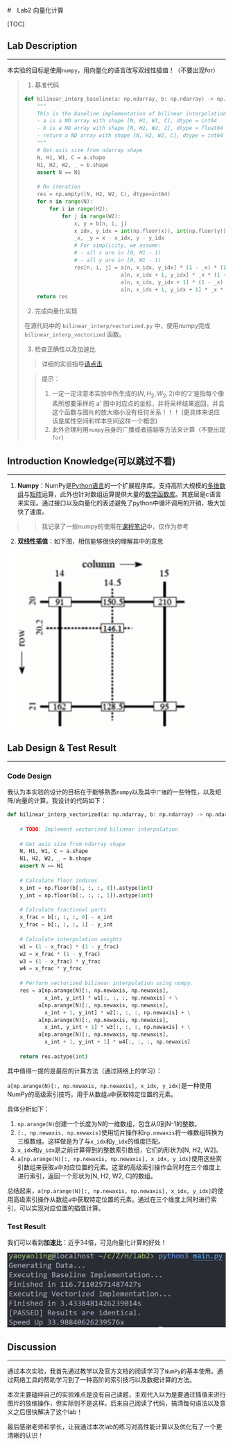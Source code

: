 

#　Lab2 向量化计算

[TOC]

## Lab Description

---

本实验的目标是使用`numpy`，用向量化的语言改写双线性插值！（不要出现for）

> 1. 基准代码
>
> ```python
> def bilinear_interp_baseline(a: np.ndarray, b: np.ndarray) -> np.ndarray:
>     """
>     This is the baseline implementation of bilinear interpolation without vectorization.
>     - a is a ND array with shape [N, H1, W1, C], dtype = int64
>     - b is a ND array with shape [N, H2, W2, 2], dtype = float64
>     - return a ND array with shape [N, H2, W2, C], dtype = int64
>     """
>     # Get axis size from ndarray shape
>     N, H1, W1, C = a.shape
>     N1, H2, W2, _ = b.shape
>     assert N == N1
> 
>     # Do iteration
>     res = np.empty((N, H2, W2, C), dtype=int64)
>     for n in range(N):
>         for i in range(H2):
>             for j in range(W2):
>                 x, y = b[n, i, j]
>                 x_idx, y_idx = int(np.floor(x)), int(np.floor(y))
>                 _x, _y = x - x_idx, y - y_idx
>                 # For simplicity, we assume:
>                 # - all x are in [0, H1 - 1)
>                 # - all y are in [0, W1 - 1)
>                 res[n, i, j] = a[n, x_idx, y_idx] * (1 - _x) * (1 - _y) + \
>                                a[n, x_idx + 1, y_idx] * _x * (1 - _y) + \
>                                a[n, x_idx, y_idx + 1] * (1 - _x) * _y + \
>                                a[n, x_idx + 1, y_idx + 1] * _x * _y
>     return res
> 
> ```
>
> 2. 完成向量化实现
>
> 在源代码中的 `bilinear_interp/vectorized.py` 中，使用numpy完成 `bilinear_interp_vectorized` 函数。
>
> 3. 检查正确性以及加速比
>
> > 详细的实验指导[请点击](https://zjusct.pages.zjusct.io/summer-course-2023/HPC101-Labs-2023/Lab2-Vectors/)
>
> > 提示：
> >
> > 1. 一定一定注意本实验中所生成的$(N,H_2,W_2,2)$中的‘2’是指每个像素所想要采样的 a' 图中对应点的坐标，并将采样结果返回。并且这个函数与图片的放大缩小没有任何关系！！！
> >(更具体来说应该是属性空间和样本空间这样一个概念)
> > 2. 此外合理利用`numpy`自身的广播或者插轴等方法来计算（不要出现`for`)
> >
> > 
>
> 

## Introduction Knowledge(可以跳过不看)

---

1. **Numpy**：NumPy是[Python语言](https://zh.wikipedia.org/wiki/Python)的一个扩展程序库。支持高阶大规模的[多维](https://zh.wikipedia.org/wiki/維度)[数组](https://zh.wikipedia.org/wiki/陣列)与[矩阵](https://zh.wikipedia.org/wiki/矩陣)运算，此外也针对数组运算提供大量的[数学](https://zh.wikipedia.org/wiki/數學)[函数](https://zh.wikipedia.org/wiki/函數)[库](https://zh.wikipedia.org/wiki/函式庫)。其底层是c语言来实现。通过接口以及向量化的表述避免了python中循环调用的开销，极大加快了速度。

> > 我记录了一些numpy的使用在[课程笔记](https://yaoyaolingbro.github.io/notebook/ZJU_CS/%E8%B6%85%E7%AE%97/class/L4/)中，仅作为参考

2. **双线性插值**：如下图，相信能够很快的理解其中的意思

<img src="graph/Snipaste_2023-07-10_10-38-54.png" style="zoom:67%;" />



## Lab Design & Test Result

---

### Code Design 

我认为本实验的设计的目标在于能够熟悉`numpy`以及其中`广播`的一些特性，以及矩阵/向量的计算。我设计的代码如下：

```python
def bilinear_interp_vectorized(a: np.ndarray, b: np.ndarray) -> np.ndarray:
    
    # TODO: Implement vectorized bilinear interpolation

    # Get axis size from ndarray shape
    N, H1, W1, C = a.shape
    N1, H2, W2, _ = b.shape
    assert N == N1

    # Calculate floor indices
    x_int = np.floor(b[:, :, :, 0]).astype(int)
    y_int = np.floor(b[:, :, :, 1]).astype(int)

    # Calculate fractional parts
    x_frac = b[:, :, :, 0] - x_int
    y_frac = b[:, :, :, 1] - y_int

    # Calculate interpolation weights
    w1 = (1 - x_frac) * (1 - y_frac)
    w2 = x_frac * (1 - y_frac)
    w3 = (1 - x_frac) * y_frac
    w4 = x_frac * y_frac

    # Perform vectorized bilinear interpolation using numpy.
    res = a[np.arange(N)[:, np.newaxis, np.newaxis],
            x_int, y_int] * w1[:, :, :, np.newaxis] + \
          a[np.arange(N)[:, np.newaxis, np.newaxis],
            x_int + 1, y_int] * w2[:, :, :, np.newaxis] + \
          a[np.arange(N)[:, np.newaxis, np.newaxis],
            x_int, y_int + 1] * w3[:, :, :, np.newaxis] + \
          a[np.arange(N)[:, np.newaxis, np.newaxis],
            x_int + 1, y_int + 1] * w4[:, :, :, np.newaxis]

    return res.astype(int)
```



其中值得一提的是最后的计算方法（通过网络上的学习）：

`a[np.arange(N)[:, np.newaxis, np.newaxis], x_idx, y_idx]`是一种使用NumPy的高级索引技巧，用于从数组`a`中获取特定位置的元素。

具体分析如下：

1. `np.arange(N)`创建一个长度为N的一维数组，包含从0到N-1的整数。
2. `[:, np.newaxis, np.newaxis]`使用切片操作和`np.newaxis`将一维数组转换为三维数组。这样做是为了与`x_idx`和`y_idx`的维度匹配。
3. `x_idx`和`y_idx`是之前计算得到的整数索引数组，它们的形状为[N, H2, W2]。
4. `a[np.arange(N)[:, np.newaxis, np.newaxis], x_idx, y_idx]`使用这些索引数组来获取`a`中对应位置的元素。这里的高级索引操作会同时在三个维度上进行索引，返回一个形状为[N, H2, W2, C]的数组。

总结起来，`a[np.arange(N)[:, np.newaxis, np.newaxis], x_idx, y_idx]`的使用高级索引操作从数组`a`中获取特定位置的元素。通过在三个维度上同时进行索引，可以实现对应位置的插值计算。



### Test Result

我们可以看到**加速比**：近乎34倍，可见向量化计算的好处！

![](graph/Snipaste_2023-07-10_10-21-06.png)

## Discussion

---

通过本次实验，我首先通过教学以及官方文档的阅读学习了`NumPy`的基本使用。通过网络工具的帮助学习到了一种高阶的索引技巧以及数据计算的方法。

本次主要磕绊自己的实验难点是没有自己读题，主观代入以为是要通过插值来进行图片的放缩操作，但实际则不是这样。后来自己阅读了代码，搞清每句语法以及意义之后很快解决了这个lab！

最后感谢老师和学长，让我通过本次lab的练习对高性能计算以及优化有了一个更清晰的认识！
